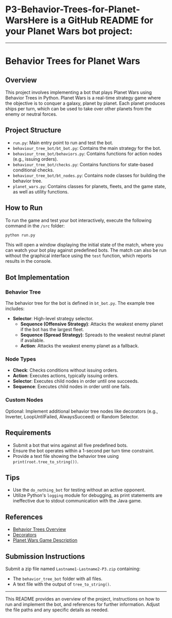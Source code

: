 # P3-Behavior-Trees-for-Planet-WarsHere is a GitHub README for your Planet Wars bot project:

---

# Behavior Trees for Planet Wars

## Overview
This project involves implementing a bot that plays Planet Wars using Behavior Trees in Python. Planet Wars is a real-time strategy game where the objective is to conquer a galaxy, planet by planet. Each planet produces ships per turn, which can be used to take over other planets from the enemy or neutral forces.

## Project Structure
- `run.py`: Main entry point to run and test the bot.
- `behaviour_tree_bot/bt_bot.py`: Contains the main strategy for the bot.
- `behaviour_tree_bot/behaviors.py`: Contains functions for action nodes (e.g., issuing orders).
- `behaviour_tree_bot/checks.py`: Contains functions for state-based conditional checks.
- `behaviour_tree_bot/bt_nodes.py`: Contains node classes for building the behavior tree.
- `planet_wars.py`: Contains classes for planets, fleets, and the game state, as well as utility functions.

## How to Run
To run the game and test your bot interactively, execute the following command in the `/src` folder:
```sh
python run.py
```
This will open a window displaying the initial state of the match, where you can watch your bot play against predefined bots. The match can also be run without the graphical interface using the `test` function, which reports results in the console.

## Bot Implementation
### Behavior Tree
The behavior tree for the bot is defined in `bt_bot.py`. The example tree includes:
- **Selector**: High-level strategy selector.
  - **Sequence (Offensive Strategy)**: Attacks the weakest enemy planet if the bot has the largest fleet.
  - **Sequence (Spread Strategy)**: Spreads to the weakest neutral planet if available.
  - **Action**: Attacks the weakest enemy planet as a fallback.

### Node Types
- **Check**: Checks conditions without issuing orders.
- **Action**: Executes actions, typically issuing orders.
- **Selector**: Executes child nodes in order until one succeeds.
- **Sequence**: Executes child nodes in order until one fails.

### Custom Nodes
Optional: Implement additional behavior tree nodes like decorators (e.g., Inverter, LoopUntilFailed, AlwaysSucceed) or Random Selector.

## Requirements
- Submit a bot that wins against all five predefined bots.
- Ensure the bot operates within a 1-second per turn time constraint.
- Provide a text file showing the behavior tree using `print(root.tree_to_string())`.

## Tips
- Use the `do_nothing_bot` for testing without an active opponent.
- Utilize Python's `logging` module for debugging, as print statements are ineffective due to stdout communication with the Java game.

## References
- [Behavior Trees Overview](http://gamasutra.com/blogs/ChrisSimpson/20140717/221339/Behavior_trees_for_AI_How_they_work.php)
- [Decorators](http://aigamedev.com/open/article/decorator/)
- [Planet Wars Game Description](http://franz.com/services/conferences_seminars/webinar_1-20-11.gm.pdf)

## Submission Instructions
Submit a zip file named `Lastname1-Lastname2-P3.zip` containing:
- The `behavior_tree_bot` folder with all files.
- A text file with the output of `tree_to_string()`.

---

This README provides an overview of the project, instructions on how to run and implement the bot, and references for further information. Adjust the file paths and any specific details as needed.
